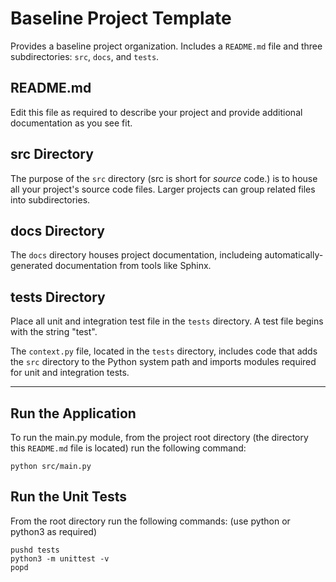 # Baseline Project Template

Provides a baseline project organization. Includes a `README.md` file and three subdirectories: `src`, `docs`, and `tests`.

## README.md

Edit this file as required to describe your project and provide additional documentation as you see fit. 

## src Directory

The purpose of the `src` directory (src is short for *source* code.) is to house all your project's source code files. Larger projects can group related files into subdirectories. 

## docs Directory

The `docs` directory houses project documentation, includeing automatically-generated documentation from tools like Sphinx.

## tests Directory

Place all unit and integration test file in the `tests` directory. A test file begins with the string "test".

The `context.py` file, located in the `tests` directory, includes code that adds the `src` directory to the Python system path and imports modules required for unit and integration tests. 

---
## Run the Application
To run the main.py module, from the project root directory (the directory this `README.md` file is located) run the following command:
```
python src/main.py

```

## Run the Unit Tests

From the root directory run the following commands: (use python or python3 as required)
```
pushd tests
python3 -m unittest -v
popd
```
